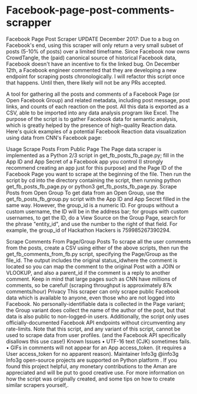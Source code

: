 # Facebook-page-post-comments-scrapper

Facebook Page Post Scraper
UPDATE December 2017: Due to a bug on Facebook's end, using this scraper will only return a very small subset of posts (5-10% of posts) over a limited timeframe. Since Facebook now owns CrowdTangle, the (paid) canonical source of historical Facebook data, Facebook doesn't have an incentive to fix the linked bug.
On December 12th, a Facebook engineer commented that they are developing a new endpoint for scraping posts chronologically. I will refactor this script once that happens. Until then, there likely will not be any PRs accepted.
 
A tool for gathering all the posts and comments of a Facebook Page (or Open Facebook Group) and related metadata, including post message, post links, and counts of each reaction on the post. All this data is exported as a CSV, able to be imported into any data analysis program like Excel.
The purpose of the script is to gather Facebook data for semantic analysis, which is greatly helped by the presence of high-quality Reaction data. Here's quick examples of a potential Facebook Reaction data visualization using data from CNN's Facebook page:
 
Usage
Scrape Posts From Public Page
The Page data scraper is implemented as a Python 2/3 script in get_fb_posts_fb_page.py; fill in the App ID and App Secret of a Facebook app you control (I strongly recommend creating an app just for this purpose) and the Page ID of the Facebook Page you want to scrape at the beginning of the file. Then run the script by cd into the directory containing the script, then running python get_fb_posts_fb_page.py or python3 get_fb_posts_fb_page.py.
Scrape Posts from Open Group
To get data from an Open Group, use the get_fb_posts_fb_group.py script with the App ID and App Secret filled in the same way. However, the group_id is a numeric ID. For groups without a custom username, the ID will be in the address bar; for groups with custom usernames, to get the ID, do a View Source on the Group Page, search for the phrase "entity_id", and use the number to the right of that field. For example, the group_id of Hackathon Hackers is 759985267390294.
 
Scrape Comments From Page/Group Posts
To scrape all the user comments from the posts, create a CSV using either of the above scripts, then run the get_fb_comments_from_fb.py script, specifying the Page/Group as the file_id. The output includes the original status_idwhere the comment is located so you can map the comment to the original Post with a JOIN or VLOOKUP, and also a parent_id if the comment is a reply to another comment.
Keep in mind that large pages such as CNN have millions of comments, so be careful! (scraping throughput is approximately 87k comments/hour)
Privacy
This scraper can only scrape public Facebook data which is available to anyone, even those who are not logged into Facebook. No personally-identifiable data is collected in the Page variant; the Group variant does collect the name of the author of the post, but that data is also public to non-logged-in users. Additionally, the script only uses officially-documented Facebook API endpoints without circumventing any rate-limits.
Note that this script, and any variant of this script, cannot be used to scrape data from user profiles. (and the Facebook API specifically disallows this use case!)
Known Issues
•	UTF-16 text (CJK) sometimes fails.
•	GIFs in comments will not appear for an App access_token. (it requires a User access_token for no apparent reason).
Maintainer
Info3g @info3g
Info3g open-source projects are supported on Python platform . If you found this project helpful, any monetary contributions to the Aman are appreciated and will be put to good creative use.
For more information on how the script was originally created, and some tips on how to create similar scrapers yourself,.
